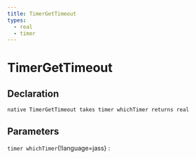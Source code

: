 ```yaml
---
title: TimerGetTimeout
types:
  - real
  - timer
---
```


# TimerGetTimeout

## Declaration

```jass
native TimerGetTimeout takes timer whichTimer returns real
```

## Parameters
`timer whichTimer`{!language=jass}
: 
